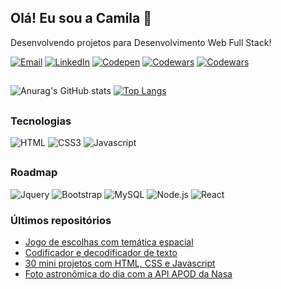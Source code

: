 ## Olá! Eu sou a Camila 👋

Desenvolvendo projetos para Desenvolvimento Web Full Stack!

[![Email](https://img.shields.io/badge/Gmail-D14836?style=for-the-badge&logo=gmail&logoColor=white)](mailto:cxavier.reis@gmail.com)
[![LinkedIn](https://img.shields.io/badge/LinkedIn-0077B5?style=for-the-badge&logo=linkedin&logoColor=white)](https://www.linkedin.com/in/camila-reis-xavier)
[![Codepen](https://img.shields.io/badge/Codepen-000000?style=for-the-badge&logo=codepen&logoColor=white)](https://codepen.io/cxavier6)
[![Codewars](https://img.shields.io/badge/Codewars-B1361E?style=for-the-badge&logo=Codewars&logoColor=white)](https://www.codewars.com/users/cxavier6)
[![Codewars](https://img.shields.io/badge/Codesandbox-000000?style=for-the-badge&logo=CodeSandbox&logoColor=white)](https://codesandbox.io/u/cxavier6)

##

![Anurag's GitHub stats](https://github-readme-stats.vercel.app/api?username=cxavier6&show_icons=true&theme=aura)
[![Top Langs](https://github-readme-stats.vercel.app/api/top-langs/?username=anuraghazra&layout=compact&theme=aura)](https://github.com/cxavier6/github-readme-stats)

##

### Tecnologias

![HTML](https://img.shields.io/badge/HTML5-E34F26?style=for-the-badge&logo=html5&logoColor=white)
![CSS3](https://img.shields.io/badge/CSS3-1572B6?style=for-the-badge&logo=css3&logoColor=white)
![Javascript](https://img.shields.io/badge/JavaScript-F7DF1E?style=for-the-badge&logo=javascript&logoColor=black)

##

### Roadmap

![Jquery](https://img.shields.io/badge/jQuery-0769AD?style=for-the-badge&logo=jquery&logoColor=white)
![Bootstrap](https://img.shields.io/badge/Bootstrap-563D7C?style=for-the-badge&logo=bootstrap&logoColor=white)
![MySQL](https://img.shields.io/badge/MySQL-00000F?style=for-the-badge&logo=mysql&logoColor=white)
![Node.js](https://img.shields.io/badge/Node.js-43853D?style=for-the-badge&logo=node.js&logoColor=white)
![React](https://img.shields.io/badge/React-20232A?style=for-the-badge&logo=react&logoColor=61DAFB)

### Últimos repositórios

* [Jogo de escolhas com temática espacial](https://github.com/cxavier6/jogo-de-escolhas)
* [Codificador e decodificador de texto](https://github.com/cxavier6/codificador-mensagem)
* [30 mini projetos com HTML, CSS e Javascript](https://github.com/cxavier6/30-mini-projetos)
* [Foto astronômica do dia com a API APOD da Nasa](https://github.com/cxavier6/apod-api)
